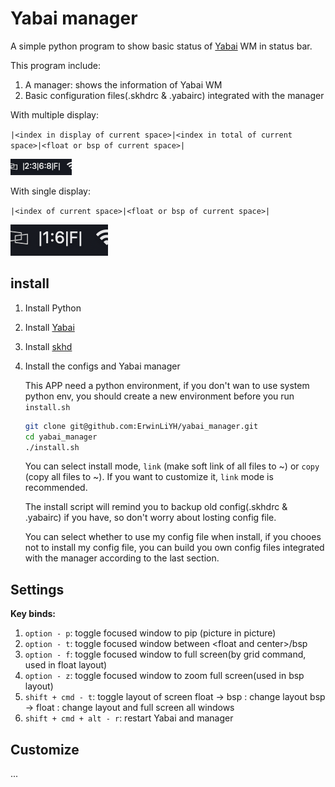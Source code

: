 # Yabai manager

A simple python program to show basic status of [Yabai](https://github.com/koekeishiya/yabai) WM in status bar.

This program include:

1. A manager: shows the information of Yabai WM
2. Basic configuration files(.skhdrc & .yabairc) integrated with the manager

With multiple display:

`|<index in display of current space>|<index in total of current space>|<float or bsp of current space>|`

![](./imgs/Screenshot%202024-03-05%20at%2018.46.25.png)

With single display:

`|<index of current space>|<float or bsp of current space>|`

![](./imgs/Screenshot%202024-03-05%20at%2018.45.01.png)

## install

1. Install Python
2. Install [Yabai](https://github.com/koekeishiya/yabai)
3. Install [skhd](https://github.com/koekeishiya/skhd)
4. Install the configs and Yabai manager

    This APP need a python environment, if you don't wan to use system python env, you should create a new environment before you run `install.sh`

    ```bash
    git clone git@github.com:ErwinLiYH/yabai_manager.git
    cd yabai_manager
    ./install.sh
    ```

    You can select install mode, `link` (make soft link of all files to ~) or `copy` (copy all files to ~). If you want to customize it, `link` mode is recommended.

    The install script will remind you to backup old config(.skhdrc & .yabairc) if you have, so don't worry about losting config file.

    You can select whether to use my config file when install, if you chooes not to install my config file, you can build you own config files integrated with the manager according to the last section.

## Settings

**Key binds:**

1. `option - p`: toggle focused window to pip (picture in picture)
2. `option - t`: toggle focused window between \<float and center\>/bsp
3. `option - f`: toggle focused window to full screen(by grid command, used in float layout)
4. `option - z`: toggle focused window to zoom full screen(used in bsp layout)
5. `shift + cmd - t`: toggle layout of screen
    float -> bsp : change layout
    bsp -> float : change layout and full screen all windows
6. `shift + cmd + alt - r`: restart Yabai and manager

## Customize

...